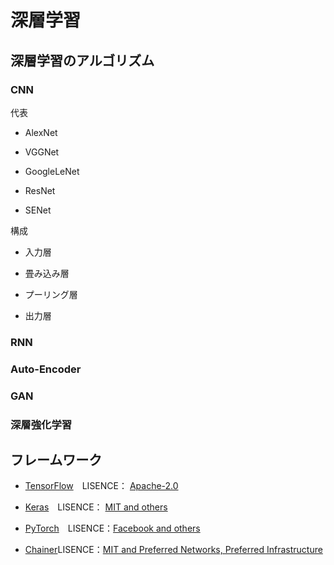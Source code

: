 # 深層学習

## 深層学習のアルゴリズム

### CNN

代表

* AlexNet

* VGGNet

* GoogleLeNet

* ResNet

* SENet

構成

* 入力層

* 畳み込み層

* プーリング層

* 出力層


### RNN

### Auto-Encoder

### GAN

### 深層強化学習

## フレームワーク

* [TensorFlow](https://github.com/tensorflow)　LISENCE： [Apache-2.0](https://github.com/tensorflow/tensorflow/blob/master/LICENSE)

* [Keras](https://github.com/keras-team/keras)　LISENCE： [MIT and others](https://github.com/keras-team/keras/blob/master/LICENSE)

* [PyTorch](https://github.com/pytorch/pytorch)　LISENCE：[Facebook and others](https://github.com/pytorch/pytorch/blob/master/LICENSE)

* [Chainer](https://github.com/chainer/chainer)LISENCE：[MIT and Preferred Networks, Preferred Infrastructure](https://github.com/chainer/chainer/blob/master/LICENSE)

